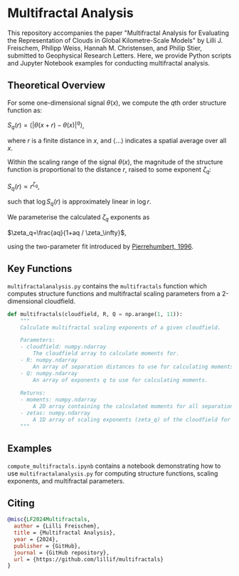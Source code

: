 # Multifractal Analysis

This repository accompanies the paper "Multifractal Analysis for Evaluating the Representation of Clouds in Global Kilometre-Scale Models" by Lilli J. Freischem, Philipp Weiss, Hannah M. Christensen, and Philip Stier, submitted to Geophysical Research Letters. Here, we provide Python scripts and Jupyter Notebook examples for conducting multifractal analysis.




## Theoretical Overview

For some one-dimensional signal $\theta (x)$, we compute the $q\text{th}$ order structure function as:

$S_q (r)=\langle|\theta(x+r)-\theta(x)|^q \rangle$,

where $r$ is a finite distance in $x$, and $\langle ... \rangle$ indicates a spatial average over all $x$.


Within the scaling range of the signal $\theta(x)$, the magnitude of the structure function is proportional to the distance $r$, raised to some exponent $\zeta_q$:

$S_q (r)\propto r^{\zeta_q}$,

such that $\log S_q (r)$ is approximately linear in $\log r$.

We parameterise the calculated $\zeta_q$ exponents as

$\zeta_q=\frac{aq}{1+aq / \zeta_\infty}$,

using the two-parameter fit introduced by [Pierrehumbert, 1996](https://doi.org/10.1029/96GL01121).

## Key Functions

`multifractalanalysis.py` contains the `multifractals` function which computes structure functions and multifractal scaling parameters from a 2-dimensional cloudfield.

```python
def multifractals(cloudfield, R, Q = np.arange(1, 11)):
    """
    Calculate multifractal scaling exponents of a given cloudfield.

    Parameters:
    - cloudfield: numpy.ndarray
        The cloudfield array to calculate moments for.
    - R: numpy.ndarray
        An array of separation distances to use for calculating moments.
    - Q: numpy.ndarray
        An array of exponents q to use for calculating moments.
    
    Returns:
    - moments: numpy.ndarray
        A 2D array containing the calculated moments for all separation distances R and exponents Q.
    - zetas: numpy.ndarray
        A 1D array of scaling exponents (zeta_q) of the cloudfield for orders Q.
    """
```

## Examples

`compute_multifractals.ipynb` contains a notebook demonstrating how to use `multifractalanalysis.py` for computing structure functions, scaling exponents, and multifractal parameters.

## Citing

```bibtex
@misc{LF2024Multifractals,
  author = {Lilli Freischem},
  title = {Multifractal Analysis},
  year = {2024},
  publisher = {GitHub},
  journal = {GitHub repository},
  url = {https://github.com/lillif/multifractals}
}
```


<!-- ### DOI

[![DOI](https://zenodo.org/badge/DOI/freischem/zenodo.multifractals.svg)](https://zenodo.org/badge/latestdoi/freischem-multifractals) -->
